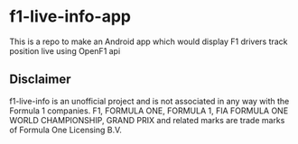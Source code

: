 # f1-live-info-app
This is a repo to make an Android app which would display F1 drivers track position live using OpenF1 api

## Disclaimer
f1-live-info is an unofficial project and is not associated in any way with the Formula 1 companies. F1, FORMULA ONE, FORMULA 1, FIA FORMULA ONE WORLD CHAMPIONSHIP, GRAND PRIX and related marks are trade marks of Formula One Licensing B.V.
